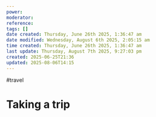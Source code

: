```yaml
---
power: 
moderator: 
reference: 
tags: []
date created: Thursday, June 26th 2025, 1:36:47 am
date modified: Wednesday, August 6th 2025, 2:05:15 am
time created: Thursday, June 26th 2025, 1:36:47 am
last update: Thursday, August 7th 2025, 9:27:03 pm
created: 2025-06-25T21:36
updated: 2025-08-06T14:15
---
```

#travel 
# Taking a trip
